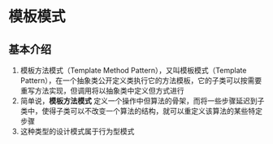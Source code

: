 # 模板模式
## 基本介绍
1. 模板方法模式（Template Method Pattern），又叫模板模式（Template Pattern），在一个抽象类公开定义类执行它的方法模板，它的子类可以按需要重写方法实现，但调用将以抽象类中定义但方式进行
2. 简单说，**模板方法模式** 定义一个操作中但算法的骨架，而将一些步骤延迟到子类中，使得子类可以不改变一个算法的结构，就可以重定义该算法的某些特定步骤
3. 这种类型的设计模式属于行为型模式
